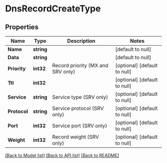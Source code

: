# DnsRecordCreateType

## Properties
Name | Type | Description | Notes
------------ | ------------- | ------------- | -------------
**Name** | **string** |  | [default to null]
**Data** | **string** |  | [default to null]
**Priority** | **int32** | Record priority (MX and SRV only) | [optional] [default to null]
**Ttl** | **int32** |  | [optional] [default to null]
**Service** | **string** | Service type (SRV only) | [optional] [default to null]
**Protocol** | **string** | Service protocol (SRV only) | [optional] [default to null]
**Port** | **int32** | Service port (SRV only) | [optional] [default to null]
**Weight** | **int32** | Record weight (SRV only) | [optional] [default to null]

[[Back to Model list]](../README.md#documentation-for-models) [[Back to API list]](../README.md#documentation-for-api-endpoints) [[Back to README]](../README.md)


